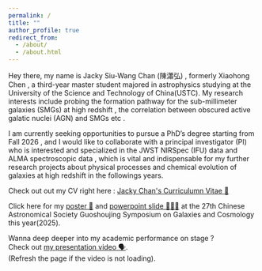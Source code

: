 ```yaml
---
permalink: /
title: ""
author_profile: true
redirect_from: 
  - /about/
  - /about.html
---
```

Hey there, my name is Jacky Siu-Wang Chan (陳瀟弘) , formerly Xiaohong Chen , a third-year master student majored in astrophysics studying at the University of the Science and Technology of China(USTC). My research interests include probing the formation pathway for the sub-millimeter galaxies (SMGs) at high redshift , the correlation between obscured active galatic nuclei (AGN) and SMGs etc .

I am currently seeking opportunities to pursue a PhD’s degree starting from Fall 2026 , and I would like to collaborate with a principal investigator (PI) who is interested and specialized in the JWST NIRSpec (IFU) data and ALMA spectroscopic data , which is vital and indispensable for my further research projects about physical processes and chemical evolution of galaxies at high redshift in the followings years.

Check out out my CV right here : [Jacky Chan's Curriculumn Vitae 📑](https://spacetelescopeghost366.github.io/JackyChan.github.io/assets/My_current_CV_1024.pdf)

Click here for my [poster 🌇](https://drive.google.com/file/d/19BZ_VCdIWPjh-oxq6UUcJMWYxsEMx7fd/view?pli=1) and [powerpoint slide 👨🏻‍💻](https://docs.google.com/presentation/d/1YRDaLXU8OiqE7aTFlDpmDmjYKKftDmk2/edit?pli=1&slide=id.p1#slide=id.p1) at the 27th Chinese Astronomical Society Guoshoujing Symposium on Galaxies and Cosmology this year(2025).


Wanna deep deeper into my academic performance on stage ? <br>
Check out [my presentation video 🗣](https://drive.google.com/file/d/1RQ8IDnRAtqW1jwDUSX0Jnm35V4GI7rK_/view).                            
(Refresh the page if the video is not loading).
